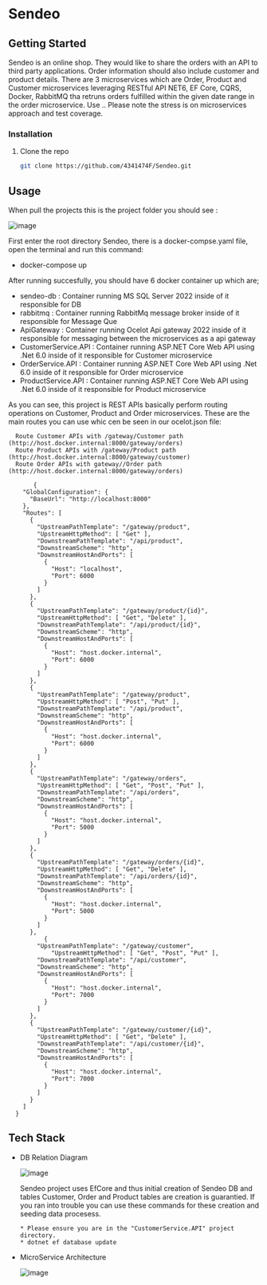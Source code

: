 # Sendeo

## Getting Started

Sendeo is an online shop. They would like to share the orders with an API to third party applications. Order information should also include customer and product details. There are 3 microservices which are Order, Product and Customer microservices leveraging RESTful API NET6, EF Core, CQRS, Docker, RabbitMQ tha retruns orders fulfilled within the given date range in the order microservice. Use .. Please note the stress is on microservices approach and test coverage.

### Installation

1. Clone the repo
   ```sh
   git clone https://github.com/4341474F/Sendeo.git
   ```
## Usage

When pull the projects this is the project folder you should see :

![image](https://user-images.githubusercontent.com/19145921/210164814-77e336be-7481-4c6f-8726-a84d5b7850dd.png)

First enter the root directory Sendeo, there is a docker-compse.yaml file, open the terminal and run this command:
  
  * docker-compose up
  
 After running succesfully, you should have 6 docker container up which are;
  * sendeo-db           : Container running MS SQL Server 2022 inside of it responsible for DB
  * rabbitmq            : Container running RabbitMq message broker inside of it responsible for Message Que
  * ApiGateway          : Container running Ocelot Api gateway 2022 inside of it responsible for messaging between the microservices as a api gateway
  * CustomerService.API : Container running ASP.NET Core Web API using .Net 6.0 inside of it responsible for Customer microservice
  * OrderService.API    : Container running ASP.NET Core Web API using .Net 6.0 inside of it responsible for Order microservice
  * ProductService.API  : Container running ASP.NET Core Web API using .Net 6.0 inside of it responsible for Product microservice

   As you can see, this project is REST APIs basically perform routing operations on Customer, Product and Order microservices.
   These are the main routes you can use whic cen be seen in our ocelot.json file:
      
      Route Customer APIs with /gateway/Customer path (http://host.docker.internal:8000/gateway/orders)
      Route Product APIs with /gateway/Product path (http://host.docker.internal:8000/gateway/customer)
      Route Order APIs with gateway//Order path (http://host.docker.internal:8000/gateway/orders)

           {
        "GlobalConfiguration": {
          "BaseUrl": "http://localhost:8000"
        },
        "Routes": [
          {
            "UpstreamPathTemplate": "/gateway/product",
            "UpstreamHttpMethod": [ "Get" ],
            "DownstreamPathTemplate": "/api/product",
            "DownstreamScheme": "http",
            "DownstreamHostAndPorts": [
              {
                "Host": "localhost",
                "Port": 6000
              }
            ]
          },
          {
            "UpstreamPathTemplate": "/gateway/product/{id}",
            "UpstreamHttpMethod": [ "Get", "Delete" ],
            "DownstreamPathTemplate": "/api/product/{id}",
            "DownstreamScheme": "http",
            "DownstreamHostAndPorts": [
              {
                "Host": "host.docker.internal",
                "Port": 6000
              }
            ]
          },
          {
            "UpstreamPathTemplate": "/gateway/product",
            "UpstreamHttpMethod": [ "Post", "Put" ],
            "DownstreamPathTemplate": "/api/product",
            "DownstreamScheme": "http",
            "DownstreamHostAndPorts": [
              {
                "Host": "host.docker.internal",
                "Port": 6000
              }
            ]
          },
          {
            "UpstreamPathTemplate": "/gateway/orders",
            "UpstreamHttpMethod": [ "Get", "Post", "Put" ],
            "DownstreamPathTemplate": "/api/orders",
            "DownstreamScheme": "http",
            "DownstreamHostAndPorts": [
              {
                "Host": "host.docker.internal",
                "Port": 5000
              }
            ]
          },
          {
            "UpstreamPathTemplate": "/gateway/orders/{id}",
            "UpstreamHttpMethod": [ "Get", "Delete" ],
            "DownstreamPathTemplate": "/api/orders/{id}",
            "DownstreamScheme": "http",
            "DownstreamHostAndPorts": [
              {
                "Host": "host.docker.internal",
                "Port": 5000
              }
            ]
          },
              {
            "UpstreamPathTemplate": "/gateway/customer",
                "UpstreamHttpMethod": [ "Get", "Post", "Put" ],
            "DownstreamPathTemplate": "/api/customer",
            "DownstreamScheme": "http",
            "DownstreamHostAndPorts": [
              {
                "Host": "host.docker.internal",
                "Port": 7000
              }
            ]
          },
          {
            "UpstreamPathTemplate": "/gateway/customer/{id}",
            "UpstreamHttpMethod": [ "Get", "Delete" ],
            "DownstreamPathTemplate": "/api/customer/{id}",
            "DownstreamScheme": "http",
            "DownstreamHostAndPorts": [
              {
                "Host": "host.docker.internal",
                "Port": 7000
              }
            ]
          }
        ]
      }


## Tech Stack

* DB Relation Diagram

   ![image](https://user-images.githubusercontent.com/19145921/210180001-c4db4ad9-23fc-47cf-9a97-4b87614a7c21.png)
   
   Sendeo project uses EfCore and thus initial creation of Sendeo DB and tables Customer, Order and Product tables are creation is guarantied. If you ran into trouble you can use these commands for these creation and seeding data procesess.
   
      * Please ensure you are in the "CustomerService.API" project directory.
      * dotnet ef database update

* MicroService Architecture
   
   ![image](https://user-images.githubusercontent.com/19145921/210165120-c0480835-04ba-4ded-b280-0646b48511c7.png)
   
   
   
